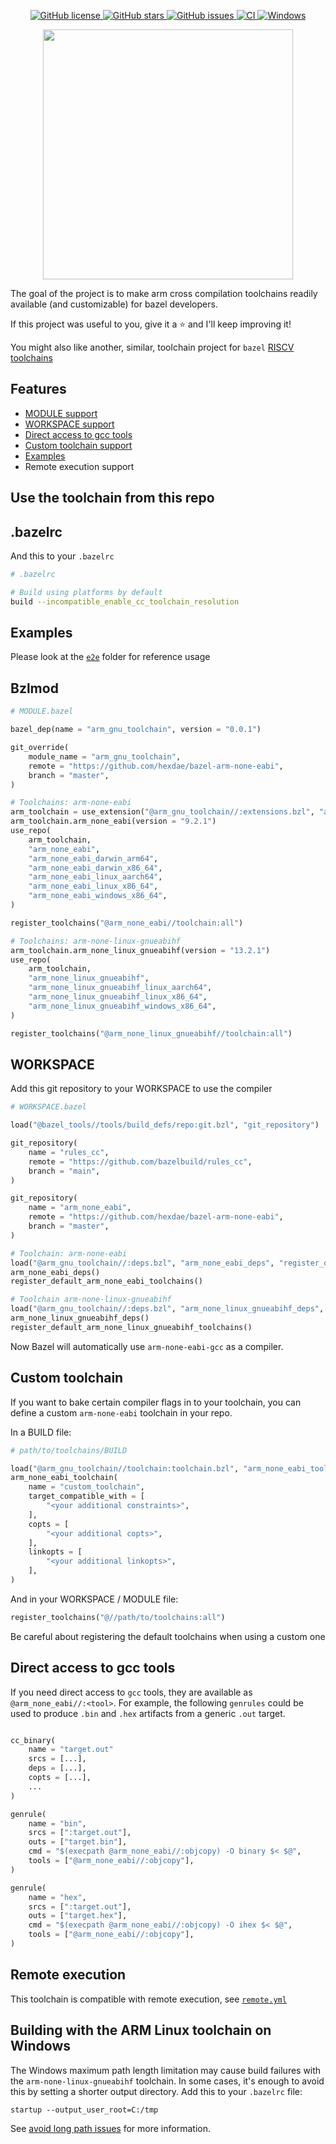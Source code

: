 <p align="center">

<a href="https://github.com/d-asnaghi/bazel-arm-none-eabi/blob/master/LICENSE">
    <img alt="GitHub license" src="https://img.shields.io/github/license/d-asnaghi/bazel-arm-none-eabi?color=success">
</a>

<a href="https://github.com/d-asnaghi/bazel-arm-none-eabi/stargazers">
    <img alt="GitHub stars" src="https://img.shields.io/github/stars/d-asnaghi/bazel-arm-none-eabi?color=success">
</a>

<a href="https://github.com/d-asnaghi/bazel-arm-none-eabi/issues">
    <img alt="GitHub issues" src="https://img.shields.io/github/issues/d-asnaghi/bazel-arm-none-eabi">
</a>

<a href="https://github.com/d-asnaghi/bazel-arm-none-eabi/actions">
    <img alt="CI" src="https://github.com/hexdae/bazel-arm-none-eabi/actions/workflows/ci.yml/badge.svg">
</a>

<a href="https://github.com/d-asnaghi/bazel-arm-none-eabi/actions">
    <img alt="Windows" src="https://github.com/d-asnaghi/bazel-arm-none-eabi/workflows/Windows/badge.svg">
</a>

</p>

<p align="center">

<img src="https://asnaghi.me/images/bazel-arm.png" width="400px"/>

</p>

The goal of the project is to make arm cross compilation toolchains readily
available (and customizable) for bazel developers.

If this project was useful to you, give it a ⭐️ and I'll keep improving it!

You might also like another, similar, toolchain project for `bazel`
[RISCV toolchains](https://github.com/hexdae/bazel-riscv-none-elf)

## Features

- [MODULE support](#bzlmod)
- [WORKSPACE support](#workspace)
- [Direct access to gcc tools](#direct-access-to-gcc-tools)
- [Custom toolchain support](#custom-toolchain)
- [Examples](#examples)
- Remote execution support

## Use the toolchain from this repo

## .bazelrc

And this to your `.bazelrc`

```bash
# .bazelrc

# Build using platforms by default
build --incompatible_enable_cc_toolchain_resolution
```

## Examples

Please look at the [`e2e`](./e2e/) folder for reference usage

## Bzlmod

```python
# MODULE.bazel

bazel_dep(name = "arm_gnu_toolchain", version = "0.0.1")

git_override(
    module_name = "arm_gnu_toolchain",
    remote = "https://github.com/hexdae/bazel-arm-none-eabi",
    branch = "master",
)

# Toolchains: arm-none-eabi
arm_toolchain = use_extension("@arm_gnu_toolchain//:extensions.bzl", "arm_toolchain")
arm_toolchain.arm_none_eabi(version = "9.2.1")
use_repo(
    arm_toolchain,
    "arm_none_eabi",
    "arm_none_eabi_darwin_arm64",
    "arm_none_eabi_darwin_x86_64",
    "arm_none_eabi_linux_aarch64",
    "arm_none_eabi_linux_x86_64",
    "arm_none_eabi_windows_x86_64",
)

register_toolchains("@arm_none_eabi//toolchain:all")

# Toolchains: arm-none-linux-gnueabihf
arm_toolchain.arm_none_linux_gnueabihf(version = "13.2.1")
use_repo(
    arm_toolchain,
    "arm_none_linux_gnueabihf",
    "arm_none_linux_gnueabihf_linux_aarch64",
    "arm_none_linux_gnueabihf_linux_x86_64",
    "arm_none_linux_gnueabihf_windows_x86_64",
)

register_toolchains("@arm_none_linux_gnueabihf//toolchain:all")
```

## WORKSPACE

Add this git repository to your WORKSPACE to use the compiler

```python
# WORKSPACE.bazel

load("@bazel_tools//tools/build_defs/repo:git.bzl", "git_repository")

git_repository(
    name = "rules_cc",
    remote = "https://github.com/bazelbuild/rules_cc",
    branch = "main",
)

git_repository(
    name = "arm_none_eabi",
    remote = "https://github.com/hexdae/bazel-arm-none-eabi",
    branch = "master",
)

# Toolchain: arm-none-eabi
load("@arm_gnu_toolchain//:deps.bzl", "arm_none_eabi_deps", "register_default_arm_none_eabi_toolchains")
arm_none_eabi_deps()
register_default_arm_none_eabi_toolchains()

# Toolchain arm-none-linux-gnueabihf
load("@arm_gnu_toolchain//:deps.bzl", "arm_none_linux_gnueabihf_deps", "register_default_arm_none_linux_gnueabihf_toolchains")
arm_none_linux_gnueabihf_deps()
register_default_arm_none_linux_gnueabihf_toolchains()
```

Now Bazel will automatically use `arm-none-eabi-gcc` as a compiler.

## Custom toolchain

If you want to bake certain compiler flags in to your toolchain, you can define a custom `arm-none-eabi` toolchain in your repo.

In a BUILD file:

```python
# path/to/toolchains/BUILD

load("@arm_gnu_toolchain//toolchain:toolchain.bzl", "arm_none_eabi_toolchain")
arm_none_eabi_toolchain(
    name = "custom_toolchain",
    target_compatible_with = [
        "<your additional constraints>",
    ],
    copts = [
        "<your additional copts>",
    ],
    linkopts = [
        "<your additional linkopts>",
    ],
)
```

And in your WORKSPACE / MODULE file:

```python
register_toolchains("@//path/to/toolchains:all")
```

Be careful about registering the default toolchains when using a custom one

## Direct access to gcc tools

If you need direct access to `gcc` tools, they are available as `@arm_none_eabi//:<tool>`. For example, the following `genrules` could be used to produce `.bin` and `.hex` artifacts from a generic `.out` target.

```python

cc_binary(
    name = "target.out"
    srcs = [...],
    deps = [...],
    copts = [...],
    ...
)

genrule(
    name = "bin",
    srcs = [":target.out"],
    outs = ["target.bin"],
    cmd = "$(execpath @arm_none_eabi//:objcopy) -O binary $< $@",
    tools = ["@arm_none_eabi//:objcopy"],
)

genrule(
    name = "hex",
    srcs = [":target.out"],
    outs = ["target.hex"],
    cmd = "$(execpath @arm_none_eabi//:objcopy) -O ihex $< $@",
    tools = ["@arm_none_eabi//:objcopy"],
)
```

## Remote execution

This toolchain is compatible with remote execution, see [`remote.yml`](.github/workflows/remote.yml)

## Building with the ARM Linux toolchain on Windows

The Windows maximum path length limitation may cause build failures with the
`arm-none-linux-gnueabihf` toolchain. In some cases, it's enough to avoid this
by setting a shorter output directory. Add this to your `.bazelrc` file:

```
startup --output_user_root=C:/tmp
```

See [avoid long path issues][1] for more information.

[1]: https://bazel.build/configure/windows#long-path-issues
